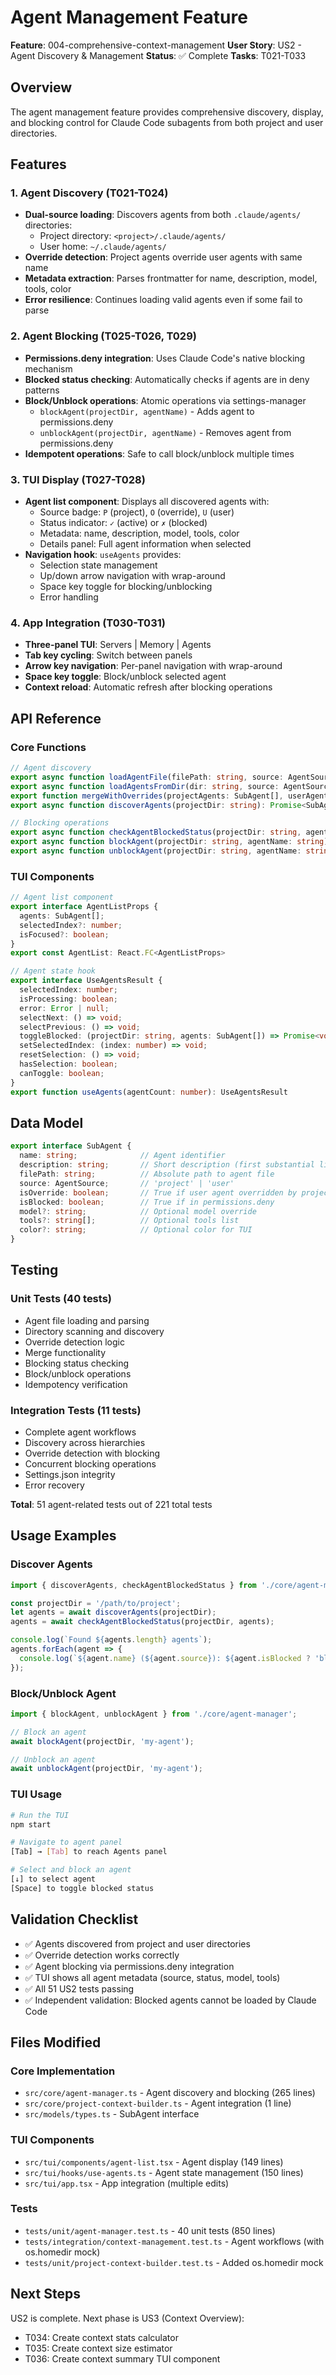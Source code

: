# Agent Management Feature

**Feature**: 004-comprehensive-context-management
**User Story**: US2 - Agent Discovery & Management
**Status**: ✅ Complete
**Tasks**: T021-T033

## Overview

The agent management feature provides comprehensive discovery, display, and blocking control for Claude Code subagents from both project and user directories.

## Features

### 1. Agent Discovery (T021-T024)

- **Dual-source loading**: Discovers agents from both `.claude/agents/` directories:
  - Project directory: `<project>/.claude/agents/`
  - User home: `~/.claude/agents/`
- **Override detection**: Project agents override user agents with same name
- **Metadata extraction**: Parses frontmatter for name, description, model, tools, color
- **Error resilience**: Continues loading valid agents even if some fail to parse

### 2. Agent Blocking (T025-T026, T029)

- **Permissions.deny integration**: Uses Claude Code's native blocking mechanism
- **Blocked status checking**: Automatically checks if agents are in deny patterns
- **Block/Unblock operations**: Atomic operations via settings-manager
  - `blockAgent(projectDir, agentName)` - Adds agent to permissions.deny
  - `unblockAgent(projectDir, agentName)` - Removes agent from permissions.deny
- **Idempotent operations**: Safe to call block/unblock multiple times

### 3. TUI Display (T027-T028)

- **Agent list component**: Displays all discovered agents with:
  - Source badge: `P` (project), `O` (override), `U` (user)
  - Status indicator: `✓` (active) or `✗` (blocked)
  - Metadata: name, description, model, tools, color
  - Details panel: Full agent information when selected
- **Navigation hook**: `useAgents` provides:
  - Selection state management
  - Up/down arrow navigation with wrap-around
  - Space key toggle for blocking/unblocking
  - Error handling

### 4. App Integration (T030-T031)

- **Three-panel TUI**: Servers | Memory | Agents
- **Tab key cycling**: Switch between panels
- **Arrow key navigation**: Per-panel navigation with wrap-around
- **Space key toggle**: Block/unblock selected agent
- **Context reload**: Automatic refresh after blocking operations

## API Reference

### Core Functions

```typescript
// Agent discovery
export async function loadAgentFile(filePath: string, source: AgentSource): Promise<SubAgent>
export async function loadAgentsFromDir(dir: string, source: AgentSource): Promise<SubAgent[]>
export function mergeWithOverrides(projectAgents: SubAgent[], userAgents: SubAgent[]): SubAgent[]
export async function discoverAgents(projectDir: string): Promise<SubAgent[]>

// Blocking operations
export async function checkAgentBlockedStatus(projectDir: string, agents: SubAgent[]): Promise<SubAgent[]>
export async function blockAgent(projectDir: string, agentName: string): Promise<void>
export async function unblockAgent(projectDir: string, agentName: string): Promise<void>
```

### TUI Components

```typescript
// Agent list component
export interface AgentListProps {
  agents: SubAgent[];
  selectedIndex?: number;
  isFocused?: boolean;
}
export const AgentList: React.FC<AgentListProps>

// Agent state hook
export interface UseAgentsResult {
  selectedIndex: number;
  isProcessing: boolean;
  error: Error | null;
  selectNext: () => void;
  selectPrevious: () => void;
  toggleBlocked: (projectDir: string, agents: SubAgent[]) => Promise<void>;
  setSelectedIndex: (index: number) => void;
  resetSelection: () => void;
  hasSelection: boolean;
  canToggle: boolean;
}
export function useAgents(agentCount: number): UseAgentsResult
```

## Data Model

```typescript
export interface SubAgent {
  name: string;              // Agent identifier
  description: string;       // Short description (first substantial line)
  filePath: string;          // Absolute path to agent file
  source: AgentSource;       // 'project' | 'user'
  isOverride: boolean;       // True if user agent overridden by project
  isBlocked: boolean;        // True if in permissions.deny
  model?: string;            // Optional model override
  tools?: string[];          // Optional tools list
  color?: string;            // Optional color for TUI
}
```

## Testing

### Unit Tests (40 tests)
- Agent file loading and parsing
- Directory scanning and discovery
- Override detection logic
- Merge functionality
- Blocking status checking
- Block/unblock operations
- Idempotency verification

### Integration Tests (11 tests)
- Complete agent workflows
- Discovery across hierarchies
- Override detection with blocking
- Concurrent blocking operations
- Settings.json integrity
- Error recovery

**Total**: 51 agent-related tests out of 221 total tests

## Usage Examples

### Discover Agents
```typescript
import { discoverAgents, checkAgentBlockedStatus } from './core/agent-manager';

const projectDir = '/path/to/project';
let agents = await discoverAgents(projectDir);
agents = await checkAgentBlockedStatus(projectDir, agents);

console.log(`Found ${agents.length} agents`);
agents.forEach(agent => {
  console.log(`${agent.name} (${agent.source}): ${agent.isBlocked ? 'blocked' : 'active'}`);
});
```

### Block/Unblock Agent
```typescript
import { blockAgent, unblockAgent } from './core/agent-manager';

// Block an agent
await blockAgent(projectDir, 'my-agent');

// Unblock an agent
await unblockAgent(projectDir, 'my-agent');
```

### TUI Usage
```bash
# Run the TUI
npm start

# Navigate to agent panel
[Tab] → [Tab] to reach Agents panel

# Select and block an agent
[↓] to select agent
[Space] to toggle blocked status
```

## Validation Checklist

- ✅ Agents discovered from project and user directories
- ✅ Override detection works correctly
- ✅ Agent blocking via permissions.deny integration
- ✅ TUI shows all agent metadata (source, status, model, tools)
- ✅ All 51 US2 tests passing
- ✅ Independent validation: Blocked agents cannot be loaded by Claude Code

## Files Modified

### Core Implementation
- `src/core/agent-manager.ts` - Agent discovery and blocking (265 lines)
- `src/core/project-context-builder.ts` - Agent integration (1 line)
- `src/models/types.ts` - SubAgent interface

### TUI Components
- `src/tui/components/agent-list.tsx` - Agent display (149 lines)
- `src/tui/hooks/use-agents.ts` - Agent state management (150 lines)
- `src/tui/app.tsx` - App integration (multiple edits)

### Tests
- `tests/unit/agent-manager.test.ts` - 40 unit tests (850 lines)
- `tests/integration/context-management.test.ts` - Agent workflows (with os.homedir mock)
- `tests/unit/project-context-builder.test.ts` - Added os.homedir mock

## Next Steps

US2 is complete. Next phase is US3 (Context Overview):
- T034: Create context stats calculator
- T035: Create context size estimator
- T036: Create context summary TUI component
